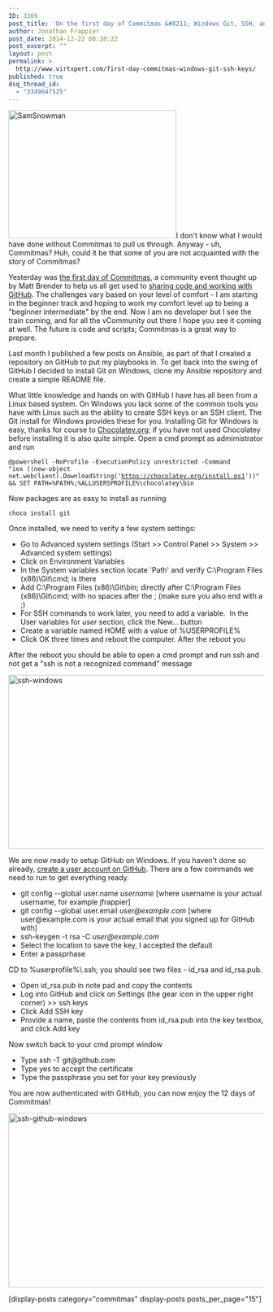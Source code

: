 ```yaml
---
ID: 3369
post_title: 'On the first day of Commitmas &#8211; Windows Git, SSH, and Keys'
author: Jonathan Frappier
post_date: 2014-12-22 08:38:22
post_excerpt: ""
layout: post
permalink: >
  http://www.virtxpert.com/first-day-commitmas-windows-git-ssh-keys/
published: true
dsq_thread_id:
  - "3349047525"
---
```

<a href="http://www.virtxpert.com/wp-content/uploads/2014/12/SamSnowman.jpg"><img class="  wp-image-3370 alignleft" src="http://www.virtxpert.com/wp-content/uploads/2014/12/SamSnowman.jpg" alt="SamSnowman" width="330" height="252" /></a>I don't know what I would have done without Commitmas to pull us through. Anyway - uh, Commitmas? Huh, could it be that some of you are not acquainted with the story of Commitmas?

Yesterday was <a href="http://neckbeardinfluence.com/join-me-in-learning-to-share-code-during-commitmas/" target="_blank">the first day of Commitmas</a>, a community event thought up by Matt Brender to help us all get used to <a href="https://www.youtube.com/watch?v=fWRLSkUAUss" target="_blank">sharing code and working with GitHub</a>. The challenges vary based on your level of comfort - I am starting in the beginner track and hoping to work my comfort level up to being a "beginner intermediate" by the end. Now I am no developer but I see the train coming, and for all the vCommunity out there I hope you see it coming at well. The future is code and scripts; Commitmas is a great way to prepare.

Last month I published a few posts on Ansible, as part of that I created a repository on GitHub to put my playbooks in. To get back into the swing of GitHub I decided to install Git on Windows, clone my Ansible repository and create a simple README file.

What little knowledge and hands on with GitHub I have has all been from a Linux based system. On Windows you lack some of the common tools you have with Linux such as the ability to create SSH keys or an SSH client. The Git install for Windows provides these for you. Installing Git for Windows is easy, thanks for course to <a href="https://chocolatey.org/" target="_blank">Chocolatey.org</a>; if you have not used Chocolatey before installing it is also quite simple. Open a cmd prompt as admimistrator and run

<code>@powershell -NoProfile -ExecutionPolicy unrestricted -Command "iex ((new-object net.webclient).DownloadString('https://chocolatey.org/install.ps1'))" &amp;&amp; SET PATH=%PATH%;%ALLUSERSPROFILE%\chocolatey\bin</code>

Now packages are as easy to install as running

<code>choco install git
</code>

Once installed, we need to verify a few system settings:
<ul>
	<li>Go to Advanced system settings (Start &gt;&gt; Control Panel &gt;&gt; System &gt;&gt; Advanced system settings)</li>
	<li>Click on Environment Variables</li>
	<li>In the System variables section locate 'Path' and verify C:\Program Files (x86)\Git\cmd; is there</li>
	<li>Add C:\Program Files (x86)\Git\bin; directly after C:\Program Files (x86)\Git\cmd; with no spaces after the ; (make sure you also end with a ;)</li>
	<li>For SSH commands to work later, you need to add a variable.  In the User variables for <em>user</em> section, click the New... button</li>
	<li>Create a variable named HOME with a value of %USERPROFILE%</li>
	<li>Click OK three times and reboot the computer. After the reboot you</li>
</ul>
After the reboot you should be able to open a cmd prompt and run ssh and not get a "ssh is not a recognized command" message

<a href="http://www.virtxpert.com/wp-content/uploads/2014/12/ssh-windows.png"><img class="aligncenter size-full wp-image-3377" src="http://www.virtxpert.com/wp-content/uploads/2014/12/ssh-windows.png" alt="ssh-windows" width="675" height="342" /></a>

We are now ready to setup GitHub on Windows. If you haven't done so already, <a href="https://help.github.com/articles/signing-up-for-a-new-github-account/" target="_blank">create a user account on GitHub</a>. There are a few commands we need to run to get everything ready.
<ul>
	<li>git config --global user.name <em>username </em>[where username is your actual username, for example jfrappier]</li>
	<li>git config --global user.email <em>user@example.com </em>[where user@example.com is your actual email that you signed up for GitHub with]</li>
	<li>ssh-keygen -t rsa -C <em>user@example.com</em></li>
	<li>Select the location to save the key, I accepted the default</li>
	<li>Enter a passprhase</li>
</ul>
CD to %userprofile%\.ssh; you should see two files - id_rsa and id_rsa.pub.
<ul>
	<li>Open id_rsa.pub in note pad and copy the contents</li>
	<li>Log into GitHub and click on Settings (the gear icon in the upper right corner) &gt;&gt; ssh keys</li>
	<li>Click Add SSH key</li>
	<li>Provide a name, paste the contents from id_rsa.pub into the key textbox, and click Add key</li>
</ul>
Now switch back to your cmd prompt window
<ul>
	<li>Type ssh -T git@github.com</li>
	<li>Type yes to accept the certificate</li>
	<li>Type the passphrase you set for your key previously</li>
</ul>
You are now authenticated with GitHub, you can now enjoy the 12 days of Commitmas!

<a href="http://www.virtxpert.com/wp-content/uploads/2014/12/ssh-github-windows.png"><img class="aligncenter size-full wp-image-3379" src="http://www.virtxpert.com/wp-content/uploads/2014/12/ssh-github-windows.png" alt="ssh-github-windows" width="678" height="343" /></a>

[display-posts category="commitmas" display-posts posts_per_page="15"]

&nbsp;